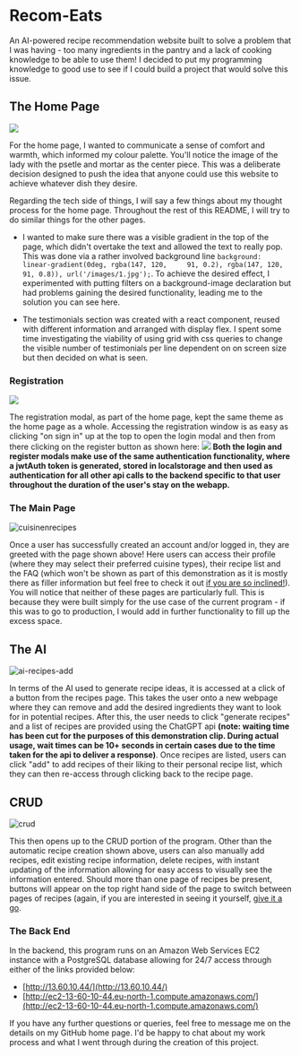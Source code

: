 # Recom-Eats #

An AI-powered recipe recommendation website built to solve a problem that I was having - too many ingredients in the pantry and a lack of cooking knowledge to be able to use them! I decided to put my programming knowledge to good use to see if I could build a project that would solve this issue.


## The Home Page ##

![](https://github.com/Anthony-McDonald/recomeats/assets/89093671/1056017c-1152-4895-bb5e-325e2f54089c)

For the home page, I wanted to communicate a sense of comfort and warmth, which informed my colour palette. You'll notice the image of the lady with the psetle and mortar as the center piece. This was a deliberate decision designed to push the idea that anyone could use this website to achieve whatever dish they desire. 

Regarding the tech side of things, I will say a few things about my thought process for the home page. Throughout the rest of this README, I will try to do similar things for the other pages.

  - I wanted to make sure there was a visible gradient in the top of the page, which didn't overtake the text and allowed the text to really pop. This was done via a rather involved background line ``` background: linear-gradient(0deg, rgba(147, 120,     91, 0.2), rgba(147, 120, 91, 0.8)), url('/images/1.jpg'); ```. To achieve the desired effect, I experimented with putting filters on a background-image declaration but had problems gaining the desired functionality, leading me to the solution you can see here.

  - The testimonials section was created with a react component, reused with different information and arranged with display flex. I spent some time investigating the viability of using grid with css queries to change the visible number of testimonials per line dependent on on screen size but then decided on what is seen.

### Registration ###

![](https://github.com/Anthony-McDonald/recomeats/assets/89093671/d2f7338a-46ac-4d3b-8682-fd2e74200ac4)

The registration modal, as part of the home page, kept the same theme as the home page as a whole. Accessing the registration window is as easy as clicking "on sign in" up at the top to open the login modal and then from there clicking on the register button as shown here:
![](https://github.com/Anthony-McDonald/recomeats/assets/89093671/91cbcee1-cee8-4323-a88b-d168fbf60d97)
**Both the login and register modals make use of the same authentication functionality, where a jwtAuth token is generated, stored in localstorage and then used as authentication for all other api calls to the backend specific to that user throughout the duration of the user's stay on the webapp.**

### The Main Page ###
![cuisinenrecipes](https://github.com/Anthony-McDonald/recomeats/assets/89093671/116bbe43-dc6c-4e76-b83f-45d867a8988a)

Once a user has successfully created an account and/or logged in, they are greeted with the page shown above! Here users can access their profile (where they may select their preferred cuisine types), their recipe list and the FAQ (which won't be shown as part of this demonstration as it is mostly there as filler information but feel free to check it out [if you are so inclined!](http://13.60.10.44/)). You will notice that neither of these pages are particularly full. This is because they were built simply for the use case of the current program - if this was to go to production, I would add in further functionality to fill up the excess space.

## The AI  ##
![ai-recipes-add](https://github.com/Anthony-McDonald/recomeats/assets/89093671/291286e6-74e1-43d7-8d2c-6f94c0c72ebb)

In terms of the AI used to generate recipe ideas, it is accessed at a click of a button from the recipes page. This takes the user onto a new webpage where they can remove and add the desired ingredients they want to look for in potential recipes. After this, the user needs to click "generate recipes" and a list of recipes are provided using the ChatGPT api **(note: waiting time has been cut for the purposes of this demonstration clip. During actual usage, wait times can be 10+ seconds in certain cases due to the time taken for the api to deliver a response)**. Once recipes are listed, users can click "add" to add recipes of their liking to their personal recipe list, which they can then re-access through clicking back to the recipe page.

## CRUD ## 
![crud](https://github.com/Anthony-McDonald/recomeats/assets/89093671/8727fd22-9926-4cb3-abbc-99f41a726bbd)

This then opens up to the CRUD portion of the program. Other than the automatic recipe creation shown above, users can also manually add recipes, edit existing recipe information, delete recipes, with instant updating of the information allowing for easy access to visually see the information entered. Should more than one page of recipes be present, buttons will appear on the top right hand side of the page to switch between pages of recipes (again, if you are interested in seeing it yourself, [give it a go](http://13.60.10.44/).

### The Back End ###

In the backend, this program runs on an Amazon Web Services EC2 instance with a PostgreSQL database allowing for 24/7 access through either of the links provided below:
  - [http://13.60.10.44/](http://13.60.10.44/)
  - [http://ec2-13-60-10-44.eu-north-1.compute.amazonaws.com/](http://ec2-13-60-10-44.eu-north-1.compute.amazonaws.com/)

If you have any further questions or queries, feel free to message me on the details on my GitHub home page. I'd be happy to chat about my work process and what I went through during the creation of this project.



